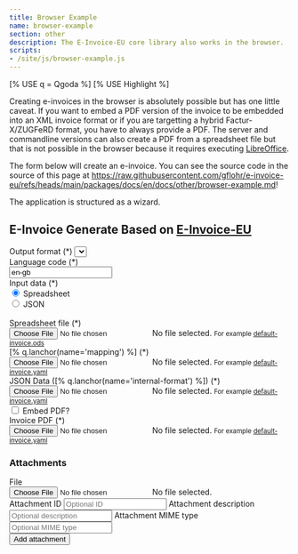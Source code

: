 ```yaml
---
title: Browser Example
name: browser-example
section: other
description: The E-Invoice-EU core library also works in the browser.
scripts:
- /site/js/browser-example.js
---
```

<!--qgoda-no-xgettext-->
[% USE q = Qgoda %]
[% USE Highlight %]
<!--/qgoda-no-xgettext-->

Creating e-invoices in the browser is absolutely possible but has one little
caveat. If you want to embed a PDF version of the invoice to be embedded into
an XML invoice format or if you are targetting a hybrid Factur-X/ZUGFeRD format,
you have to always provide a PDF. The server and commandline versions can
also create a PDF from a spreadsheet file but that is not possible in the
browser because it requires executing
[LibreOffice](https://www.libreoffice.org/).

The form below will create an e-invoice. You can see the source code in the
source of this page at
https://raw.githubusercontent.com/gflohr/e-invoice-eu/refs/heads/main/packages/docs/en/docs/other/browser-example.md!

The application is structured as a wizard.

## E-Invoice Generate Based on [E-Invoice-EU](https://github.com/gflohr/e-invoice-eu)

<!--qgoda-no-xgettext-->
<form id="e-invoice-eu">
	<div class="form-group">
		<label for="format">Output format (*)</label>
		<select id="format" class="form-control" required>
		</select>
	</div>
	<label for="lang">Language code (*)</label>
	<div class="form-group">
		<input id="lang" name="lang" pattern="^[a-zA-Z]{2}(?:-[a-zA-Z]{2})?"
			value="en-gb" required/>
	</div>
	<label>Input data (*)</label>
	<div class="form-check">
		<input class="form-check-input" type="radio" name="invoice-input"
			value="spreadsheet" checked>
		<label class="form-check-label" for="spreadsheetOption">Spreadsheet</label>
	</div>
	<div class="form-check">
		<input class="form-check-input" type="radio" name="invoice-input"
			value="json">
		<label class="form-check-label" for="jsonOption">JSON</label>
	</div>
	<br />
	<label>Spreadsheet file (*)</label>
	<div class="form-group">
		<div class="custom-file">
			<input type="file" class="custom-file-input" id="spreadsheet-file" required>
			<label class="custom-file-label" for="spreadsheet-file">
				No file selected.
			</label>
			<small class="form-text text-muted">For example
				<a href="https://github.com/gflohr/e-invoice-eu/raw/refs/heads/main/contrib/templates/default-invoice.ods"
				target="_blank">
					default-invoice.ods
				</a>
			</small>
		</div>
	</div>
	<label>[% q.lanchor(name='mapping') %] (*)</label>
	<div class="form-group">
		<div class="custom-file">
			<input type="file" class="custom-file-input" id="mapping-file" required>
			<label class="custom-file-label" for="mapping-file">
				No file selected.
			</label>
			<small class="form-text text-muted">For example
				<a href="https://github.com/gflohr/e-invoice-eu/blob/main/contrib/mappings/default-invoice.yaml"
				target="_blank">
					default-invoice.yaml
				</a>
			</small>
		</div>
	</div>
	<label>JSON Data ([% q.lanchor(name='internal-format') %]) (*)</label>
	<div class="form-group">
		<div class="custom-file">
			<input type="file" class="custom-file-input" id="invoice-file" required>
			<label class="custom-file-label" for="invoice-file">
				No file selected.
			</label>
			<small class="form-text text-muted">For example
				<a href="https://github.com/gflohr/e-invoice-eu/blob/main/contrib/data/default-invoice.json"
				target="_blank">
					default-invoice.yaml
				</a>
			</small>
		</div>
	</div>
	<div class="form-group">
		<div class="form-check">
			<input class="form-check-input" type="checkbox" name="embed-pdf"
				id="embed-pdf">
			<label class="form-check-label" for="embedPDF">Embed PDF?</label>
		</div>
	</div>
	<label>Invoice PDF <span id="invoice-pdf-required">(*)</span></label>
	<div class="form-group">
		<div class="custom-file">
			<input type="file" class="custom-file-input" id="pdf-file" required>
			<label class="custom-file-label" for="ppdf-file">
				No file selected.
			</label>
			<small class="form-text text-muted">For example
				<a href="https://github.com/gflohr/e-invoice-eu/blob/main/contrib/templates/default-invoice.pdf"
				target="_blank">
					default-invoice.yaml
				</a>
			</small>
		</div>
	</div>
	<h3>Attachments</h3>
	<div class="form-group">
		<div id="attachments-list">
			<template id="attachment">
				<div class="d-flex align-items-center">
					<div class="flex-grow-1 border p-2">
						<div>File:</div>
						<div>ID:</div>
						<div>Description:</div>
						<div>MIME type:</div>
					</div>
					<button type="button" class="btn btn-danger btn-sm ml-2 delete-attachment">
						<i class="bi-trash"></i>
					</button>
				</div>
			</template>
		</div>
		<label>File</label>
		<div class="custom-file">
			<input type="file" class="custom-file-input" id="attachment-file">
			<label class="custom-file-label" for="attachment-file" id="attachment-file-label">
				No file selected.
			</label>
		</div>
		<label for="attachment-id">Attachment ID</label>
		<input id="attachment-id" class="form-control"
			placeholder="Optional ID"></input>
		<label for="attachment-description">Attachment description</label>
		<input id="attachment-description" class="form-control"
			placeholder="Optional description"></input>
		<label for="attachment-mime-type">Attachment MIME type</label>
		<input id="attachment-mime-type" class="form-control"
			placeholder="Optional MIME type"></input>
	</div>
	<button class="btn btn-primary" id="add-attachment">Add attachment</button>
</form>
<script src="/e-invoice-eu/e-invoice-eu.js"></script>
<!--/qgoda-no-xgettext-->
